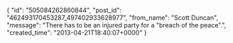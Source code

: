  {
   "id": "505084262860844",
   "post_id": "462493170453287_497402933628977",
   "from_name": "Scott Duncan",
   "message": "There has to be an injured party for a \"breach of the peace\".",
   "created_time": "2013-04-21T18:40:07+0000"
 }
